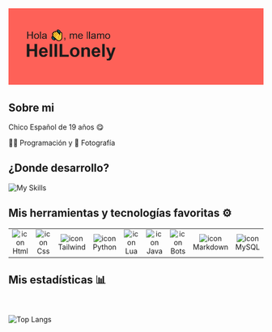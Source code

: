 

<img src="profile.png">



<h2>Sobre mi</h2>

Chico Español de 19 años 😋

👨‍💻 Programación y 📸 Fotografía





<h2>¿Donde desarrollo?</h2>

![My Skills](https://skillicons.dev/icons?i=vscode,idea,visualstudio)



<h2>Mis herramientas y tecnologías favoritas ⚙️</h2>

<table>
  <tr>
    <td align="center" width="86">
        <img src="https://skillicons.dev/icons?i=html" alt="icon" width="65" height="65" >
      <br>Html
    </td>
    <td align="center" width="100">
      <img src="https://skillicons.dev/icons?i=css" alt="icon" width="65" height="65" >
      <br>Css
    </td>
    <td align="center" width="60">
        <img src="https://skillicons.dev/icons?i=tailwind" alt="icon" width="65" height="65" >
      <br>Tailwind
    </td>
    <td align="center" width="70">
        <img src="https://skillicons.dev/icons?i=py" alt="icon" width="65" height="65" >
      <br>Python
    </td>
    <td align="center" width="96">
        <img src="https://skillicons.dev/icons?i=lua" alt="icon" width="65" height="65" >
      <br>Lua
    </td>
    <td align="center" width="96">
        <img src="https://skillicons.dev/icons?i=java" alt="icon" width="65" height="65" >
      <br>Java
    </td>
    <td align="center" width="86">
        <img src="https://skillicons.dev/icons?i=bots" alt="icon" width="65" height="65" >
      <br>Bots 
    </td>
    <td align="center" width="60">
        <img src="https://skillicons.dev/icons?i=md" alt="icon" width="60" height="65" >
      <br>Markdown
    </td>
    <td align="center" width="60">
        <img src="https://skillicons.dev/icons?i=mysql" alt="icon" width="65" height="65" >
      <br>MySQL
    </td>
  </tr>
</table>

<h2>Mis estadísticas 📊</h2>
<br>

![Top Langs](https://github-readme-stats.vercel.app/api/top-langs/?username=helllonely&layout=compact)